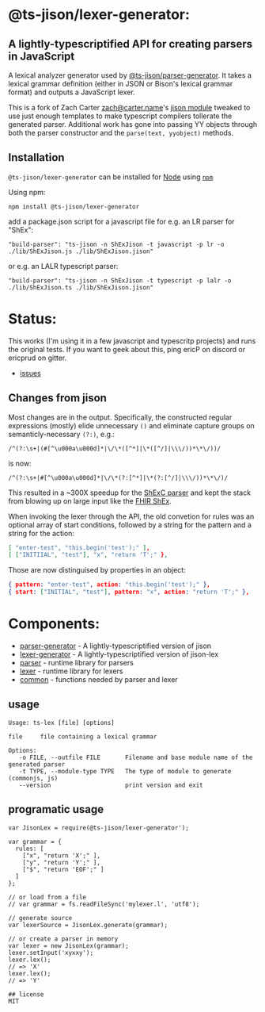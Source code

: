 @ts-jison/lexer-generator:
====
A lightly-typescriptified API for creating parsers in JavaScript
-----------------------------------------
A lexical analyzer generator used by [@ts-jison/parser-generator](../parser-generator). It takes a lexical grammar definition (either in JSON or Bison's lexical grammar format) and outputs a JavaScript lexer.

This is a fork of Zach Carter <zach@carter.name>'s [jison module](https://www.npmjs.com/package/jison) tweaked to use just enough templates to make typescript compilers tollerate the generated parser. Additional work has gone into passing YY objects through both the parser constructor and the `parse(text, yyobject)` methods.

Installation
------------
`@ts-jison/lexer-generator` can be installed for [Node](http://nodejs.org) using [`npm`](http://github.com/isaacs/npm/)

Using npm:

    npm install @ts-jison/lexer-generator

add a package.json script for a javascript file for e.g. an LR parser for "ShEx":

    "build-parser": "ts-jison -n ShExJison -t javascript -p lr -o ./lib/ShExJison.js ./lib/ShExJison.jison"

or e.g. an LALR typescript parser:

    "build-parser": "ts-jison -n ShExJison -t typescript -p lalr -o ./lib/ShExJison.ts ./lib/ShExJison.jison"

Status:
=====

This works (I'm using it in a few javascript and typescritp projects) and runs the original tests. If you want to geek about this, ping ericP on discord or ericprud on gitter.

* [issues](http://github.com/ericprud/ts-jison/issues)

<!-- [![build status](https://travis-ci.org/zaach/jison.svg)](http://travis-ci.org/zaach/jison) -->

Changes from jison
---
Most changes are in the output. Specifically, the constructed regular expressions (mostly) elide unnecessary `()` and eliminate capture groups on semanticly-necessary `(?:)`, e.g.:
```
/^(?:\s+|(#[^\u000a\u000d]*|\/\*([^*]|\*([^/]|\\\/))*\*\/))/
```
is now:
```
/^(?:\s+|#[^\u000a\u000d]*|\/\*(?:[^*]|\*(?:[^/]|\\\/))*\*\/)/
```
This resulted in a ~300X speedup for the [ShExC parser](https://github.com/shexjs/shex.js/tree/main/packages/shex-parser) and kept the stack from blowing up on large input like the [FHIR ShEx](https://build.fhir.org/fhir.schema.shex.zip).

When invoking the lexer through the API, the old convetion for rules was an optional array of start conditions, followed by a string for the pattern and a string for the action:

``` JSON
[ "enter-test", "this.begin('test');" ],
[ ["INITIIAL", "test"], "x", "return 'T';" },
```
Those are now distinguised by properties in an object:
``` JSON
{ pattern: "enter-test", action: "this.begin('test');" },
{ start: ["INITIAL", "test"], pattern: "x", action: "return 'T';" },
```

Components:
=====
* [parser-generator](../parser-generator) - A lightly-typescriptified version of jison
* [lexer-generator](../lexer-generator) - A lightly-typescriptified version of jison-lex
* [parser](../parser) - runtime library for parsers
* [lexer](../lexer) - runtime library for lexers
* [common](../common) - functions needed by parser and lexer

## usage
```
Usage: ts-lex [file] [options]

file     file containing a lexical grammar

Options:
   -o FILE, --outfile FILE       Filename and base module name of the generated parser
   -t TYPE, --module-type TYPE   The type of module to generate (commonjs, js)
   --version                     print version and exit
```

## programatic usage

```
var JisonLex = require(@ts-jison/lexer-generator');

var grammar = {
  rules: [
    ["x", "return 'X';" ],
    ["y", "return 'Y';" ],
    ["$", "return 'EOF';" ]
  ]
};

// or load from a file
// var grammar = fs.readFileSync('mylexer.l', 'utf8');

// generate source
var lexerSource = JisonLex.generate(grammar);

// or create a parser in memory
var lexer = new JisonLex(grammar);
lexer.setInput('xyxxy');
lexer.lex();
// => 'X'
lexer.lex();
// => 'Y'

## license
MIT
